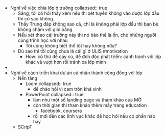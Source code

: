 - Nghĩ về việc chia lớp ở trường
  collapsed:: true
	- Sáng, tôi có hỏi thầy xem nếu thi xét tuyển không vào được lớp đầu thì có sao không.
	- Thầy Trung đáp không sao cả, chỉ là không phải lớp đầu thì bạn bè không chăm với giỏi bằng
	- Nếu xét theo cái trường này thì nó bảo thế là ổn, cho những người cùng trình học với nhau
		- Tôi cũng không biết thế tốt hay không nữa?
	- Dù sao thì tôi cũng chưa là cái gì ở ULIS #motivation
		- How: có thứ để cay cú, để đơn độc phát triển: cạnh tranh với lớp khác và vượt hơn rồi tránh xa lớp mình
-
- Nghĩ về cách triển khai dự án cá nhân thành cộng đồng với lớp
	- Nền tảng
		- Loom
		  collapsed:: true
			- để chào hỏi vì cam tròn khá xinh
		- PowerPoint
		  collapsed:: true
			- làm như một số landing page và tham khảo của MỞ
			- còn thời gian thì tham khảo thêm mấy trang education
				- facebook, coursera
			- rồi mới đến các lĩnh vực khác để học hỏi nếu có phần nào hay
	- SCripT
